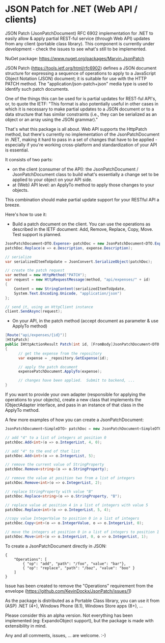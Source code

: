 JSON Patch for .NET (Web API / clients)
=======================================

JSON Patch (JsonPatchDocument) RFC 6902 implementation for .NET to easily allow & apply partial REST-ful service (through Web API) updates from any client (portable class library).  This component is currently under development - check the issues to see what's still to be implemented.


NuGet package: https://www.nuget.org/packages/Marvin.JsonPatch

JSON Patch (https://tools.ietf.org/html/rfc6902) defines a JSON document structure for expressing a sequence of operations to apply to a JavaScript Object Notation (JSON) document; it is suitable for use with the HTTP PATCH method. The "application/json-patch+json" media type is used to identify such patch documents.

One of the things this can be used for is partial updates for REST-ful API's, or, to quote the IETF: "This format is also potentially useful in other cases in which it is necessary to make partial updates to a JSON document or to a data structure that has similar constraints (i.e., they can be serialized as an object or an array using the JSON grammar)."

That's what this package is all about. Web API supports the HttpPatch method, but there's currently no implementation of the JsonPatchDocument in .NET, making it hard to pass in a set of changes that have to be applied - especially if you're working cross-platform and standardization of your API is essential.  

It consists of two parts:
- on the client (consumer of the API): the JsonPatchDocument / JsonPatchDocument<T> class to build what's essentially a change set to be applied to your object on your API side.
- at (Web) API level: an ApplyTo method to apply those changes to your objects.

This combination should make partial update support for your RESTful API a breeze.

Here's how to use it:
- Build a patch document on the client.  You can use the operations as described in the IETF document: Add, Remove, Replace, Copy, Move.  Test support is planned.

```csharp
JsonPatchDocument<DTO.Expense> patchDoc = new JsonPatchDocument<DTO.Expense>();
patchDoc.Replace(e => e.Description, expense.Description);

// serialize
var serializedItemToUpdate = JsonConvert.SerializeObject(patchDoc);

// create the patch request
var method = new HttpMethod("PATCH");
var request = new HttpRequestMessage(method, "api/expenses/" + id)
{
    Content = new StringContent(serializedItemToUpdate,
    System.Text.Encoding.Unicode, "application/json")
};

// send it, using an HttpClient instance
client.SendAsync(request);
```

- On your API, in the patch method (accept document as parameter & use ApplyTo method)

```csharp
[Route("api/expenses/{id}")]
[HttpPatch]
public IHttpActionResult Patch(int id, [FromBody]JsonPatchDocument<DTO.Expense> expensePatchDocument)
{
      // get the expense from the repository
      var expense = _repository.GetExpense(id);

      // apply the patch document 
      expensePatchDocument.ApplyTo(expense);

      // changes have been applied.  Submit to backend, ... 
}
```


If you want to provide your own adapter (responsible for applying the operations to your objects), create a new class that implements the IObjectAdapter interface, and pass in an instance of that class in the ApplyTo method.

A few more examples of how you can create a JsonPatchDocument:

```csharp
JsonPatchDocument<SimpleDTO> patchDoc = new JsonPatchDocument<SimpleDTO>();

// add "4" to a list of integers at position 0
patchDoc.Add<int>(o => o.IntegerList, 4, 0);

// add "4" to the end of that list
patchDoc.Add<int>(o => o.IntegerList, 5);

// remove the current value of StringProperty
patchDoc.Remove<string>(o => o.StringProperty);

// remove the value at position two from a list of integers
patchDoc.Remove<int>(o => o.IntegerList, 2);

// replace StringProperty with value "B"
patchDoc.Replace<string>(o => o.StringProperty, "B");

// replace value at position 4 in a list of integers with value 5
patchDoc.Replace<int>(o => o.IntegerList, 5, 4);

//copy value IntegerValue to position 0 in a list of integers
patchDoc.Copy<int>(o => o.IntegerValue, o => o.IntegerList, 0);

// move the integers at position 0 in a list of integers to position 1 in that same list
patchDoc.Move<int>(o => o.IntegerList, 0, o => o.IntegerList, 1);
```

To create a JsonPatchDocument directly in JSON:

```
{
    "Operations": [
        { "op": "add", "path": "/foo", "value": "bar"},
        { "op": "replace", "path": "/baz", "value": "boo" }
    ]
}
```
Issue has been created to remove the "Operations" requirement from the envelope (https://github.com/KevinDockx/JsonPatch/issues/1)

As the package is distributed as a Portable Class library, you can use it from (ASP) .NET (4+), Windows Phone (8.1), Windows Store apps (8+), ...

Please consider this an alpha version.  Not everything has been implemented (eg: ExpandoObject support), but the package is made with extensibility in mind.  

Any and all comments, issues, ... are welcome. :-)
